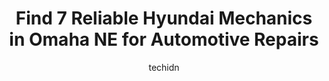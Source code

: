 ---
layout: ampstory
image: https://images.unsplash.com/photo-1597220669155-4a3e59232dc9?ixlib=rb-4.0.3&ixid=MnwxMjA3fDB8MHxwaG90by1wYWdlfHx8fGVufDB8fHx8&auto=format&fit=crop&w=640&h=853&q=80
author: techidn
featured: false
description: When it comes to finding reliable automotive experts in Omaha NE, USA, look no further than the 7 best Hyundai Mechanic in the area. With their exceptional skills and dedication to providing
title: Find 7 Reliable Hyundai Mechanics in Omaha NE for Automotive Repairs
cover:
   title: Find 7 Reliable Hyundai Mechanics in Omaha NE for Automotive Repairs
   subtitle: Rickpate
   background: https://images.unsplash.com/photo-1597220669155-4a3e59232dc9?ixlib=rb-4.0.3&ixid=MnwxMjA3fDB8MHxwaG90by1wYWdlfHx8fGVufDB8fHx8&auto=format&fit=crop&w=640&h=853&q=80

pages: 
 - layout: thirds
   top: <h1>#1 West Omaha Auto Service</h1>
   bottom: "<p>Reasonable prices, quality work, & efficient!  After putting off an issue with my car for way too long, I was referred to West Omaha Auto. They were able to get me in wit</p>"
   background: https://www.knot35.com/toplist/wp-content/uploads/2023/06/best-hyundai-mechanic-1-in-omaha-ne-1685839146.jpeg
   backgroundblur: true
 - layout: thirds
   top: <h1>#2 Unique Auto</h1>
   bottom: "<p>4504 Cuming St, Omaha, NE 68132, United States</p>"
   background: https://www.knot35.com/toplist/wp-content/uploads/2023/06/best-hyundai-mechanic-2-in-omaha-ne-1685839146.jpeg
   cta:
      link: https://www.knot35.com/toplist/find-7-reliable-hyundai-mechanics-in-omaha-ne-for-automotive-repairs/
      text: Find 7 Reliable Hyundai Mechanics in Omaha NE for Automotive Repairs
 - layout: thirds
   top: <h1>#3 HMS Auto and Fleet</h1>
   bottom: "<p>7887 F St, Omaha, NE 68127, United States</p>"
   background: https://www.knot35.com/toplist/wp-content/uploads/2023/06/best-hyundai-mechanic-3-in-omaha-ne-1685839146.jpeg
   cta:
      link: https://www.knot35.com/toplist/find-7-reliable-hyundai-mechanics-in-omaha-ne-for-automotive-repairs/
      text: Find 7 Reliable Hyundai Mechanics in Omaha NE for Automotive Repairs
 - layout: thirds
   top: <h1>#4 West Omaha Auto Service</h1>
   bottom: "<p>13942 Gold Cir, Omaha, NE 68144, United States</p>"
   background: https://images.unsplash.com/photo-1496096265110-f83ad7f96608?ixlib=rb-4.0.3&ixid=MnwxMjA3fDB8MHxwaG90by1wYWdlfHx8fGVufDB8fHx8&auto=format&fit=crop&w=640&h=853&q=80
   cta:
      link: https://www.knot35.com/toplist/find-7-reliable-hyundai-mechanics-in-omaha-ne-for-automotive-repairs/
      text: Find 7 Reliable Hyundai Mechanics in Omaha NE for Automotive Repairs
 - layout: thirds
   top: <h1>#5 Omaha Japanese Auto Repair</h1>
   bottom: "<p>4413 S 134th St, Omaha, NE 68137, United States</p>"
   background: https://images.unsplash.com/photo-1546497974-b213c9efb599?ixlib=rb-4.0.3&ixid=MnwxMjA3fDB8MHxwaG90by1wYWdlfHx8fGVufDB8fHx8&auto=format&fit=crop&w=640&h=853&q=80
   cta:
      link: https://www.knot35.com/toplist/find-7-reliable-hyundai-mechanics-in-omaha-ne-for-automotive-repairs/
      text: Find 7 Reliable Hyundai Mechanics in Omaha NE for Automotive Repairs
 - layout: thirds
   top: <h1>#6 All Tech Automotive Repair Omaha</h1>
   bottom: "<p>6109 N St, Omaha, NE 68117, United States</p>"
   background: https://images.unsplash.com/photo-1614648718611-0635f29016cb?ixlib=rb-4.0.3&ixid=MnwxMjA3fDB8MHxwaG90by1wYWdlfHx8fGVufDB8fHx8&auto=format&fit=crop&w=640&h=853&q=80
   cta:
      link: https://www.knot35.com/toplist/find-7-reliable-hyundai-mechanics-in-omaha-ne-for-automotive-repairs/
      text: Find 7 Reliable Hyundai Mechanics in Omaha NE for Automotive Repairs
 - layout: thirds
   top: <h1>#7 Car-Tech Auto Repair</h1>
   bottom: "<p>635 S 75th St, Omaha, NE 68114, United States</p>"
   background: https://images.unsplash.com/photo-1561679660-d00ee1e0dc8e?ixlib=rb-4.0.3&ixid=MnwxMjA3fDB8MHxwaG90by1wYWdlfHx8fGVufDB8fHx8&auto=format&fit=crop&w=640&h=853&q=80
   cta:
      link: https://www.knot35.com/toplist/find-7-reliable-hyundai-mechanics-in-omaha-ne-for-automotive-repairs/
      text: Find 7 Reliable Hyundai Mechanics in Omaha NE for Automotive Repairs
 - layout: thirds
   middle: Continue reading...
   background: https://images.unsplash.com/photo-1597773150796-e5c14ebecbf5?ixlib=rb-4.0.3&ixid=MnwxMjA3fDB8MHxwaG90by1wYWdlfHx8fGVufDB8fHx8&auto=format&fit=crop&w=640&h=853&q=80
   cta:
      link: https://www.knot35.com/toplist/find-7-reliable-hyundai-mechanics-in-omaha-ne-for-automotive-repairs/
      text: Find 7 Reliable Hyundai Mechanics in Omaha NE for Automotive Repairs
      
---